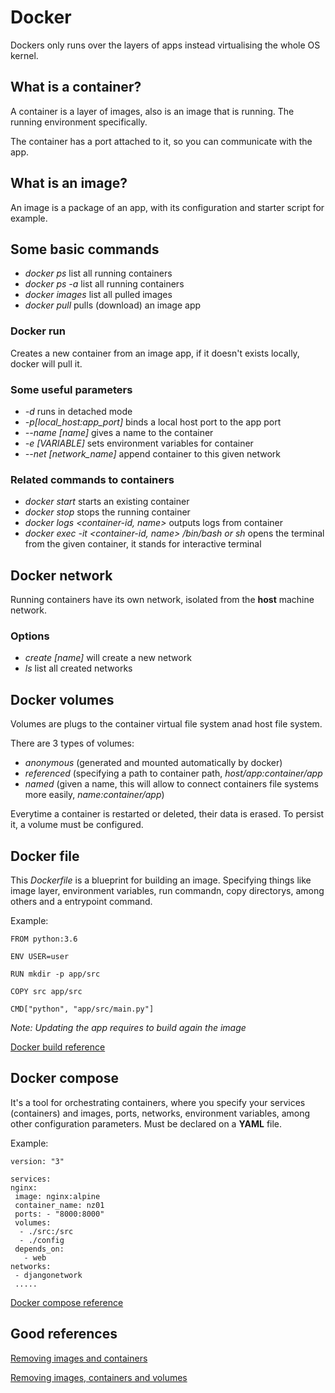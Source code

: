 # Docker

Dockers only runs over the layers of apps instead virtualising the whole OS kernel.

## What is a container?

A container is a layer of images, also is an image that is running. The running environment specifically.

The container has a port attached to it, so you can communicate with the app.

## What is an image?

An image is a package of an app, with its configuration and starter script for example.

## Some basic commands

- *docker ps* list all running containers
- *docker ps -a* list all running containers
- *docker images* list all pulled images
- *docker pull <image-name>* pulls (download) an image app

### Docker run

Creates a new container from an image app, if it doesn't exists locally, docker will pull it.

### Some useful parameters

- *\-d* runs in detached mode
- *\-p[local_host:app_port]* binds a local host port to the app port
- *\-\-name [name]* gives a name to the container
- *\-e [VARIABLE]* sets environment variables for container
- *\-\-net [network_name]* append container to this given network

### Related commands to containers

- *docker start <container-id>* starts an existing container
- *docker stop <container id>* stops the running container
- *docker logs <container-id, name>* outputs logs from container
- *docker exec -it <container-id, name> /bin/bash or sh* opens the terminal from the given container, it stands for interactive terminal

## Docker network

Running containers have its own network, isolated from the **host** machine network.

### Options

- *create [name]* will create a new network
- *ls* list all created networks

## Docker volumes

Volumes are plugs to the container virtual file system anad host file system.

There are 3 types of volumes:

- *anonymous* (generated and mounted automatically by docker)
- *referenced* (specifying a path to container path, *host/app:container/app*
- *named* (given a name, this will allow to connect containers file systems more easily, *name:container/app*)

Everytime a container is restarted or deleted, their data is erased. To persist it, a volume must be configured.

## Docker file

This *Dockerfile* is a blueprint for building an image. Specifying things like image layer, environment variables, run commandn, copy directorys, among others and a entrypoint command.

Example:

```
FROM python:3.6

ENV USER=user

RUN mkdir -p app/src

COPY src app/src

CMD["python", "app/src/main.py"]
```

*Note: Updating the app requires to build again the image*

[Docker build reference](https://docs.docker.com/engine/reference/commandline/build/)

## Docker compose

It's a tool for orchestrating containers, where you specify your services (containers) and images, ports, networks, environment variables, among other configuration parameters. Must be declared on a **YAML** file.

Example:

```
version: "3"

services: 
nginx:
 image: nginx:alpine
 container_name: nz01
 ports: - "8000:8000"
 volumes:
  - ./src:/src
  - ./config
 depends_on:
   - web
networks:
 - djangonetwork
 .....
```

[Docker compose reference](https://docs.docker.com/compose/reference/)

## Good references

[Removing images and containers](https://www.freecodecamp.org/news/how-to-remove-images-in-docker/)

[Removing images, containers and volumes](
https://www.digitalocean.com/community/tutorials/how-to-remove-docker-images-containers-and-volumes)
